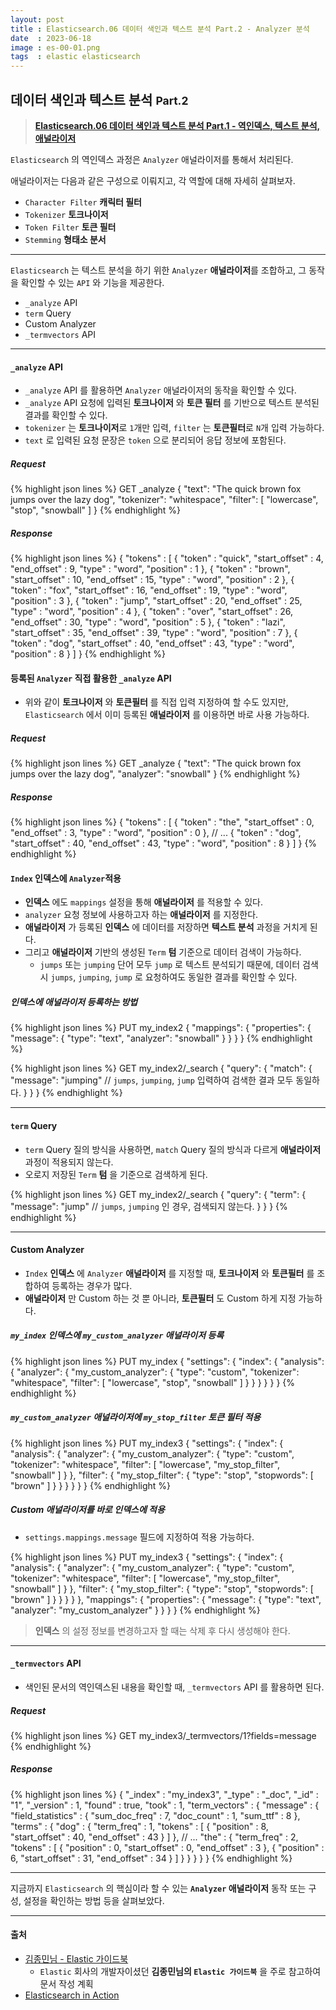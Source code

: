```yaml
---
layout: post
title : Elasticsearch.06 데이터 색인과 텍스트 분석 Part.2 - Analyzer 분석
date  : 2023-06-18
image : es-00-01.png
tags  : elastic elasticsearch
---
```


## 데이터 색인과 텍스트 분석 <small>Part.2</small>

> **[Elasticsearch.06 데이터 색인과 텍스트 분석 Part.1 - 역인덱스, 텍스트 분석, 애널라이저](/2023/06/14/es-06-01)**

`Elasticsearch` 의 역인덱스 과정은 `Analyzer` 애널라이저를 통해서 처리된다.

애널라이저는 다음과 같은 구성으로 이뤄지고, 각 역할에 대해 자세히 살펴보자.

- `Character Filter` **캐릭터 필터**
- `Tokenizer` **토크나이저**
- `Token Filter` **토큰 필터**
- `Stemming` **형태소 분서**

---
`Elasticsearch` 는 텍스트 분석을 하기 위한 `Analyzer` **애널라이저**를 조합하고,
그 동작을 확인할 수 있는 `API` 와 기능을 제공한다.

- `_analyze` API
- `term` Query
- Custom Analyzer
- `_termvectors` API

---

#### `_analyze` API

- `_analyze` API 를 활용하면 `Analyzer` 애널라이저의 동작을 확인할 수 있다.
- `_analyze` API 요청에 입력된 **토크나이저** 와 **토큰 필터** 를 기반으로 텍스트 분석된 결과를 확인할 수 있다.
- `tokenizer` 는 **토크나이저**로 `1`개만 입력, `filter` 는 **토큰필터**로 `N`개 입력 가능하다.
- `text` 로 입력된 요청 문장은 `token` 으로 분리되어 응답 정보에 포함된다.

##### Request

{% highlight json lines %}
GET _analyze
{
  "text": "The quick brown fox jumps over the lazy dog",
  "tokenizer": "whitespace",
  "filter": [
    "lowercase",
    "stop",
    "snowball"
  ]
}
{% endhighlight %}

##### Response

{% highlight json lines %}
{
  "tokens" : [
    {
      "token" : "quick",
      "start_offset" : 4,
      "end_offset" : 9,
      "type" : "word",
      "position" : 1
    },
    {
      "token" : "brown",
      "start_offset" : 10,
      "end_offset" : 15,
      "type" : "word",
      "position" : 2
    },
    {
      "token" : "fox",
      "start_offset" : 16,
      "end_offset" : 19,
      "type" : "word",
      "position" : 3
    },
    {
      "token" : "jump",
      "start_offset" : 20,
      "end_offset" : 25,
      "type" : "word",
      "position" : 4
    },
    {
      "token" : "over",
      "start_offset" : 26,
      "end_offset" : 30,
      "type" : "word",
      "position" : 5
    },
    {
      "token" : "lazi",
      "start_offset" : 35,
      "end_offset" : 39,
      "type" : "word",
      "position" : 7
    },
    {
      "token" : "dog",
      "start_offset" : 40,
      "end_offset" : 43,
      "type" : "word",
      "position" : 8
    }
  ]
}
{% endhighlight %}

#### 등록된 `Analyzer` 직접 활용한 `_analyze` API
- 위와 같이 **토크나이저** 와 **토큰필터** 를 직접 입력 지정하여 할 수도 있지만, `Elasticsearch` 에서 이미 등록된 **애널라이저** 를 이용하면 바로 사용 가능하다.<br>

##### Request

{% highlight json lines %}
GET _analyze
{
  "text": "The quick brown fox jumps over the lazy dog",
  "analyzer": "snowball"
}
{% endhighlight %}

##### Response

{% highlight json lines %}
{
  "tokens" : [
    {
      "token" : "the",
      "start_offset" : 0,
      "end_offset" : 3,
      "type" : "word",
      "position" : 0
    },
    // ...
    {
      "token" : "dog",
      "start_offset" : 40,
      "end_offset" : 43,
      "type" : "word",
      "position" : 8
    }
  ]
}
{% endhighlight %}

#### `Index` 인덱스에 `Analyzer`적용

- **인덱스** 에도 `mappings` 설정을 통해 **애널라이저** 를 적용할 수 있다.
- `analyzer` 요청 정보에 사용하고자 하는 **애널라이저** 를 지정한다.
- **애널라이저** 가 등록된 **인덱스** 에 데이터를 저장하면 **텍스트 분석** 과정을 거치게 된다.
- 그리고 **애널라이저** 기반의 생성된 `Term` **텀** 기준으로 데이터 검색이 가능하다.
  - `jumps` 또는 `jumping` 단어 모두 `jump` 로 텍스트 분석되기 때문에, 데이터 검색 시 `jumps`, `jumping`, `jump` 로 요청하여도 동일한 결과를 확인할 수 있다.

##### 인덱스에 애널라이저 등록하는 방법

{% highlight json lines %}
PUT my_index2
{
  "mappings": {
    "properties": {
      "message": {
        "type": "text",
        "analyzer": "snowball"
      }
    }
  }
}
{% endhighlight %}

{% highlight json lines %}
GET my_index2/_search
{
  "query": {
    "match": {
      "message": "jumping"    // `jumps`, `jumping`, `jump` 입력하여 검색한 결과 모두 동일하다.
    }
  }
}
{% endhighlight %}

---

#### `term` Query

- `term` Query 질의 방식을 사용하면, `match` Query 질의 방식과 다르게 **애널라이저** 과정이 적용되지 않는다.
- 오로지 저장된 `Term` **텀** 을 기준으로 검색하게 된다.

{% highlight json lines %}
GET my_index2/_search
{
  "query": {
    "term": {
      "message": "jump"   // `jumps`, `jumping` 인 경우, 검색되지 않는다.
    }
  }
}
{% endhighlight %}

---

#### Custom Analyzer

- `Index` **인덱스** 에 `Analyzer` **애널라이저** 를 지정할 때, **토크나이저** 와 **토큰필터** 를 조합하여 등록하는 경우가 많다.
- **애널라이저** 만 Custom 하는 것 뿐 아니라, **토큰필터** 도 Custom 하게 지정 가능하다.

##### `my_index` 인덱스에 `my_custom_analyzer` 애널라이저 등록

{% highlight json lines %}
PUT my_index
{
  "settings": {
    "index": {
      "analysis": {
        "analyzer": {
          "my_custom_analyzer": {
            "type": "custom",
            "tokenizer": "whitespace",
            "filter": [
              "lowercase",
              "stop",
              "snowball"
            ]
          }
        }
      }
    }
  }
}
{% endhighlight %}

##### `my_custom_analyzer` 애널라이저에 `my_stop_filter` 토큰 필터 적용

{% highlight json lines %}
PUT my_index3
{
  "settings": {
    "index": {
      "analysis": {
        "analyzer": {
          "my_custom_analyzer": {
            "type": "custom",
            "tokenizer": "whitespace",
            "filter": [
              "lowercase",
              "my_stop_filter",
              "snowball"
            ]
          }
        },
        "filter": {
          "my_stop_filter": {
            "type": "stop",
            "stopwords": [
              "brown"
            ]
          }
        }
      }
    }
  }
}
{% endhighlight %}

##### Custom 애널라이저를 바로 인덱스에 적용

- `settings.mappings.message` 필드에 지정하여 적용 가능하다.

{% highlight json lines %}
PUT my_index3
{
  "settings": {
    "index": {
      "analysis": {
        "analyzer": {
          "my_custom_analyzer": {
            "type": "custom",
            "tokenizer": "whitespace",
            "filter": [
              "lowercase",
              "my_stop_filter",
              "snowball"
            ]
          }
        },
        "filter": {
          "my_stop_filter": {
            "type": "stop",
            "stopwords": [
              "brown"
            ]
          }
        }
      }
    }
  },
  "mappings": {
    "properties": {
      "message": {
        "type": "text",
        "analyzer": "my_custom_analyzer"
      }
    }
  }
}
{% endhighlight %}

> **인덱스** 의 설정 정보를 변경하고자 할 때는 삭제 후 다시 생성해야 한다.

---

#### `_termvectors` API

- 색인된 문서의 역인덱스된 내용을 확인할 때, `_termvectors` API 를 활용하면 된다.

##### Request

{% highlight json lines %}
GET my_index3/_termvectors/1?fields=message
{% endhighlight %}

##### Response

{% highlight json lines %}
{
  "_index" : "my_index3",
  "_type" : "_doc",
  "_id" : "1",
  "_version" : 1,
  "found" : true,
  "took" : 1,
  "term_vectors" : {
    "message" : {
      "field_statistics" : {
        "sum_doc_freq" : 7,
        "doc_count" : 1,
        "sum_ttf" : 8
      },
      "terms" : {
        "dog" : {
          "term_freq" : 1,
          "tokens" : [
            {
              "position" : 8,
              "start_offset" : 40,
              "end_offset" : 43
            }
          ]
        },
        // ...
        "the" : {
          "term_freq" : 2,
          "tokens" : [
            {
              "position" : 0,
              "start_offset" : 0,
              "end_offset" : 3
            },
            {
              "position" : 6,
              "start_offset" : 31,
              "end_offset" : 34
            }
          ]
        }
      }
    }
  }
}
{% endhighlight %}

---

지금까지 `Elasticsearch` 의 핵심이라 할 수 있는 **`Analyzer` 애널라이저** 동작 또는 구성, 설정을 확인하는 방법 등을 살펴보았다.

---

#### 출처
- [김종민님 - Elastic 가이드북](https://esbook.kimjmin.net/)
    - `Elastic` 회사의 개발자이셨던 **김종민님의 `Elastic 가이드북`** 을 주로 참고하여 문서 작성 계획
- [Elasticsearch in Action](https://www.manning.com/books/elasticsearch-in-action)
